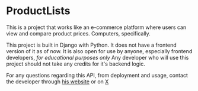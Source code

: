 # ProductLists
This is a project that works like an e-commerce platform where users can view and compare product prices. Computers, specifically.

This project is built in Django with Python. It does not have a frontend version of it as of now.
It is also open for use by anyone, especially frontend developers, *for educational purposes only*
Any developer who will use this project should not take any credits for it's backend logic. 

For any questions regarding this API, from deployment and usage,
contact the developer through [his website](https://brianmwangi.pythonanywhere.com) or on [X](https://x.com/brianmwangi\_)

